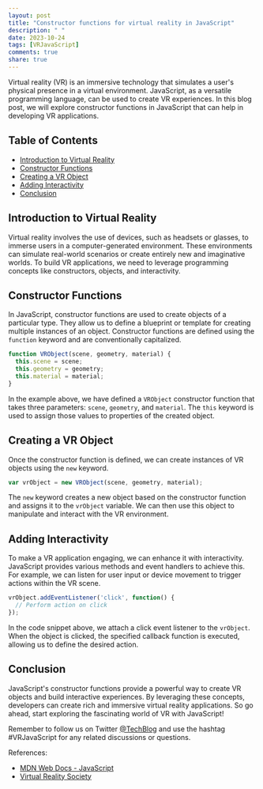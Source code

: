 ```yaml
---
layout: post
title: "Constructor functions for virtual reality in JavaScript"
description: " "
date: 2023-10-24
tags: [VRJavaScript]
comments: true
share: true
---
```


Virtual reality (VR) is an immersive technology that simulates a user's physical presence in a virtual environment. JavaScript, as a versatile programming language, can be used to create VR experiences. In this blog post, we will explore constructor functions in JavaScript that can help in developing VR applications.

## Table of Contents
- [Introduction to Virtual Reality](#introduction-to-virtual-reality)
- [Constructor Functions](#constructor-functions)
- [Creating a VR Object](#creating-a-vr-object)
- [Adding Interactivity](#adding-interactivity)
- [Conclusion](#conclusion)

## Introduction to Virtual Reality
Virtual reality involves the use of devices, such as headsets or glasses, to immerse users in a computer-generated environment. These environments can simulate real-world scenarios or create entirely new and imaginative worlds. To build VR applications, we need to leverage programming concepts like constructors, objects, and interactivity.

## Constructor Functions
In JavaScript, constructor functions are used to create objects of a particular type. They allow us to define a blueprint or template for creating multiple instances of an object. Constructor functions are defined using the `function` keyword and are conventionally capitalized.

```javascript
function VRObject(scene, geometry, material) {
  this.scene = scene;
  this.geometry = geometry;
  this.material = material;
}
```

In the example above, we have defined a `VRObject` constructor function that takes three parameters: `scene`, `geometry`, and `material`. The `this` keyword is used to assign those values to properties of the created object.

## Creating a VR Object
Once the constructor function is defined, we can create instances of VR objects using the `new` keyword.

```javascript
var vrObject = new VRObject(scene, geometry, material);
```

The `new` keyword creates a new object based on the constructor function and assigns it to the `vrObject` variable. We can then use this object to manipulate and interact with the VR environment.

## Adding Interactivity
To make a VR application engaging, we can enhance it with interactivity. JavaScript provides various methods and event handlers to achieve this. For example, we can listen for user input or device movement to trigger actions within the VR scene.

```javascript
vrObject.addEventListener('click', function() {
  // Perform action on click
});
```

In the code snippet above, we attach a click event listener to the `vrObject`. When the object is clicked, the specified callback function is executed, allowing us to define the desired action.

## Conclusion
JavaScript's constructor functions provide a powerful way to create VR objects and build interactive experiences. By leveraging these concepts, developers can create rich and immersive virtual reality applications. So go ahead, start exploring the fascinating world of VR with JavaScript!

Remember to follow us on Twitter [@TechBlog](https://twitter.com/TechBlog) and use the hashtag #VRJavaScript for any related discussions or questions.

References:
- [MDN Web Docs - JavaScript](https://developer.mozilla.org/en-US/docs/Web/JavaScript)
- [Virtual Reality Society](https://www.vrs.org.uk/virtual-reality/what-is-virtual-reality.html)